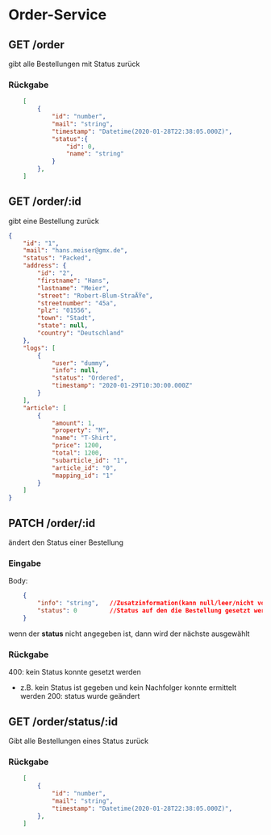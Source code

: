 # Order-Service

## GET /order
gibt alle Bestellungen mit Status zurück

### Rückgabe
```json
    [
        {
            "id": "number",
            "mail": "string",
            "timestamp": "Datetime(2020-01-28T22:38:05.000Z)",
            "status":{
                "id": 0,
                "name": "string"
            }
        },
    ]
```

## GET /order/:id
gibt eine Bestellung zurück

```json 
{
    "id": "1",
    "mail": "hans.meiser@gmx.de",
    "status": "Packed",
    "address": {
        "id": "2",
        "firstname": "Hans",
        "lastname": "Meier",
        "street": "Robert-Blum-StraÃŸe",
        "streetnumber": "45a",
        "plz": "01556",
        "town": "Stadt",
        "state": null,
        "country": "Deutschland"
    },
    "logs": [
        {
            "user": "dummy",
            "info": null,
            "status": "Ordered",
            "timestamp": "2020-01-29T10:30:00.000Z"
        }
    ],
    "article": [
        {
            "amount": 1,
            "property": "M",
            "name": "T-Shirt",
            "price": 1200,
            "total": 1200,
            "subarticle_id": "1",
            "article_id": "0",
            "mapping_id": "1"
        }
    ]
}

```

## PATCH /order/:id
ändert den Status einer Bestellung

### Eingabe
Body:
```json
    {
        "info": "string",   //Zusatzinformation(kann null/leer/nicht vorhanden sein)
        "status": 0         //Status auf den die Bestellung gesetzt werden soll
    }
```
wenn der **status** nicht angegeben ist, dann wird der nächste ausgewählt

### Rückgabe
400: kein Status konnte gesetzt werden
  - z.B. kein Status ist gegeben und kein Nachfolger konnte ermittelt werden
200: status wurde geändert



## GET /order/status/:id
Gibt alle Bestellungen eines Status zurück

### Rückgabe
```json
    [
        {
            "id": "number",
            "mail": "string",
            "timestamp": "Datetime(2020-01-28T22:38:05.000Z)",
        },
    ]
```